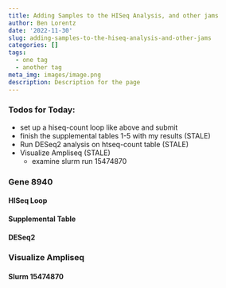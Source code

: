 ```yaml
---
title: Adding Samples to the HISeq Analysis, and other jams
author: Ben Lorentz
date: '2022-11-30'
slug: adding-samples-to-the-hiseq-analysis-and-other-jams
categories: []
tags:
  - one tag
  - another tag
meta_img: images/image.png
description: Description for the page
---
```


### Todos for Today:

- set up a hiseq-count loop like above and submit
- finish the supplemental tables 1-5 with my results (STALE)
- Run DESeq2 analysis on htseq-count table (STALE)
- Visualize Ampliseq (STALE)
  - examine slurm run 15474870
  
  
### Gene 8940 

#### HISeq Loop

#### Supplemental Table

#### DESeq2


### Visualize Ampliseq

#### Slurm 15474870 
